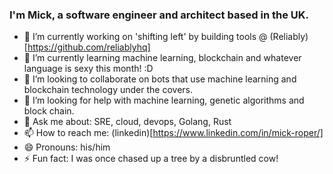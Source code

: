 ### I'm Mick, a software engineer and architect based in the UK.

- 🔭 I’m currently working on 'shifting left' by building tools @ (Reliably)[https://github.com/reliablyhq]
- 🌱 I’m currently learning machine learning, blockchain and whatever language is sexy this month! :D
- 👯 I’m looking to collaborate on bots that use machine learning and blockchain technology under the covers.
- 🤔 I’m looking for help with machine learning, genetic algorithms and block chain.
- 💬 Ask me about: SRE, cloud, devops, Golang, Rust
- 📫 How to reach me: (linkedin)[https://www.linkedin.com/in/mick-roper/]
- 😄 Pronouns: his/him
- ⚡ Fun fact: I was once chased up a tree by a disbruntled cow!
